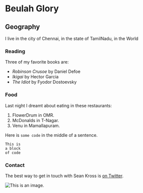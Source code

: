 # Beulah Glory

## Geography

I live in the city of Chennai, in the state of TamilNadu, in the World

### Reading

Three of my favorite books are:

- *Robinson Crusoe* by Daniel Defoe 
- *Ikigai* by Hector Garcia 
- *The Idiot* by Fyodor Dostoevsky

### Food

Last night I dreamt about eating in these restaurants:

1. FlowerDrum in OMR.
2. McDonalds in T-Nagar.
3. Venu in Mamallapuram.

Here is `some code` in the middle of a sentence.

```
This is 
a block
of code
```

### Contact

The best way to get in touch with Sean Kross is [on Twitter](https://twitter.com/seankross).

![This is an image.](https://github.com/yihui/xaringan/releases/download/v0.0.2/karl-moustache.jpg)


